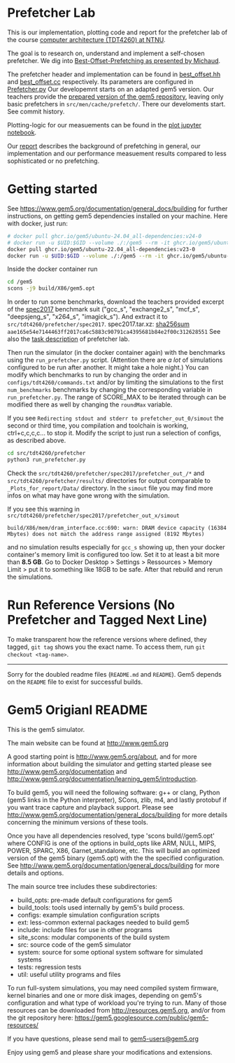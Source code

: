 # Prefetcher Lab
This is our implementation, plotting code and report for the prefetcher lab of the
course [computer architecture (TDT4260) at NTNU](https://www.ntnu.edu/studies/courses/TDT4260/2023).

The goal is to research on, understand and implement a self-chosen prefetcher.
We dig into [Best-Offset-Prefetching as presented by Michaud](https://inria.hal.science/hal-01254863v1).

The prefetcher header and implementation can be found in
[best_offset.hh](src/mem/cache/prefetch/best_offset.hh) and
[best_offset.cc](src/mem/cache/prefetch/best_offset.cc) respectively.
Its parameters are configured in [Prefetcher.py](src/mem/cache/prefetch/Prefetcher.py)
Our developemnt starts on an adapted gem5 version.
Our teachers provide the [prepared version of the gem5 repository](https://github.com/davidmetz/gem5-tdt4260),
leaving only basic prefetchers in `src/men/cache/prefetch/`. There our develoments start. See commit history.

Plotting-logic for our measuements can be found in the [plot jupyter notebook](_Plots_for_report/plot.ipynb).

Our [report](report_prefechter_lab_bo/report_bop.pdf) describes the background of prefetching in general,
our implementation and our performance measuement results compared to less sophisticated or no prefetching.

# Getting started

See https://www.gem5.org/documentation/general_docs/building for further instructions,
on getting gem5 dependencies installed on your machine. Here with docker, just run:
```bash
# docker pull ghcr.io/gem5/ubuntu-24.04_all-dependencies:v24-0
# docker run -u $UID:$GID --volume ./:/gem5 --rm -it ghcr.io/gem5/ubuntu-24.04_all-dependencies:v24-0
docker pull ghcr.io/gem5/ubuntu-22.04_all-dependencies:v23-0
docker run -u $UID:$GID --volume ./:/gem5 --rm -it ghcr.io/gem5/ubuntu-22.04_all-dependencies:v23-0
```

Inside the docker container run
```bash
cd /gem5
scons -j9 build/X86/gem5.opt
```

In order to run some benchmarks, download the teachers provided excerpt of the
[spec2017](https://static.teloecho.eu/tdt4260/spec2017.tar.xz)
benchmark suit ("gcc_s", "exchange2_s", "mcf_s", "deepsjeng_s", "x264_s", "imagick_s").
And extract it to `src/tdt4260/prefetcher/spec2017`.
spec2017.tar.xz: [sha256sum](https://static.teloecho.eu/tdt4260/spec2017.tar.xz.sha256sum) `aae165e54e7144463ff2017ca6c5883c90791ca4395681b84e2f00c312628551`
See also the [task description](/src/tdt4260/README.md) of prefetcher lab.

Then run the simulator (in the docker container again) with the benchmarks using the `run_prefetcher.py` script. (Attention there are _a lot_ of simulations configured to be run after another. It might take a hole night.)
You can modify which benchmarks to run by changing the order and in `configs/tdt4260/commands.txt` and/or by limiting the simulations to the first `num_benchmarks` benchmarks by changing the corresponding variable in `run_prefetcher.py`.
The range of SCORE_MAX to be iterated through can be modified there as well by changing the `roundMax` variable.

If you see `Redirecting stdout and stderr to prefetcher_out_0/simout` the second or third time, you compilation and toolchain is working, ctrl+c,c,c,c... to stop it. Modify the script to just run a selection of configs, as described above.
```bash
cd src/tdt4260/prefetcher
python3 run_prefetcher.py
```

Check the `src/tdt4260/prefetcher/spec2017/prefetcher_out_/*` and `src/tdt4260/prefetcher/results/`
directories for output comparable to `_Plots_for_report/Data/` directory.
In the `simout` file you may find more infos on what may have gone wrong with the simulation.

If you see this warning in `src/tdt4260/prefetcher/spec2017/prefetcher_out_x/simout`
```
build/X86/mem/dram_interface.cc:690: warn: DRAM device capacity (16384 Mbytes) does not match the address range assigned (8192 Mbytes)
```
and no simulation results especially for `gcc_s` showing up, then your docker container's memory limit is configured too low.
Set it to at least a bit more than **8.5 GB**.
Go to Docker Desktop > Settings > Ressources > Memory Limit > put it to something like 18GB to be safe.
After that rebuild and rerun the simulations.

# Run Reference Versions (No Prefetcher and Tagged Next Line)

To make transparent how the reference versions where defined,
they tagged, `git tag` shows you the exact name.
To access them, run `git checkout <tag-name>`.

-----
Sorry for the doubled readme files (`README.md` and `README`).
Gem5 depends on the `README` file to exist for successful builds.
# Gem5 Origianl README

This is the gem5 simulator.

The main website can be found at http://www.gem5.org

A good starting point is http://www.gem5.org/about, and for
more information about building the simulator and getting started
please see http://www.gem5.org/documentation and
http://www.gem5.org/documentation/learning_gem5/introduction.

To build gem5, you will need the following software: g++ or clang,
Python (gem5 links in the Python interpreter), SCons, zlib, m4, and lastly
protobuf if you want trace capture and playback support. Please see
http://www.gem5.org/documentation/general_docs/building for more details
concerning the minimum versions of these tools.

Once you have all dependencies resolved, type 'scons
build/<CONFIG>/gem5.opt' where CONFIG is one of the options in build_opts like
ARM, NULL, MIPS, POWER, SPARC, X86, Garnet_standalone, etc. This will build an
optimized version of the gem5 binary (gem5.opt) with the the specified
configuration. See http://www.gem5.org/documentation/general_docs/building for
more details and options.

The main source tree includes these subdirectories:
   - build_opts: pre-made default configurations for gem5
   - build_tools: tools used internally by gem5's build process.
   - configs: example simulation configuration scripts
   - ext: less-common external packages needed to build gem5
   - include: include files for use in other programs
   - site_scons: modular components of the build system
   - src: source code of the gem5 simulator
   - system: source for some optional system software for simulated systems
   - tests: regression tests
   - util: useful utility programs and files

To run full-system simulations, you may need compiled system firmware, kernel
binaries and one or more disk images, depending on gem5's configuration and
what type of workload you're trying to run. Many of those resources can be
downloaded from http://resources.gem5.org, and/or from the git repository here:
https://gem5.googlesource.com/public/gem5-resources/

If you have questions, please send mail to gem5-users@gem5.org

Enjoy using gem5 and please share your modifications and extensions.
